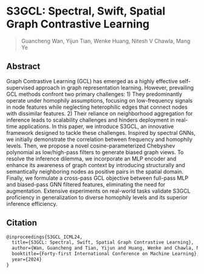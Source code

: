 # S3GCL: Spectral, Swift, Spatial Graph Contrastive Learning

>Guancheng Wan, Yijun Tian, Wenke Huang, Nitesh V Chawla, Mang Ye

## Abstract
Graph Contrastive Learning (GCL) has emerged as a highly effective self-supervised approach in graph representation learning. However, prevailing GCL methods confront two primary challenges: 1) They predominantly operate under homophily assumptions, focusing on low-frequency signals in node features while neglecting heterophilic edges that connect nodes with dissimilar features. 2) Their reliance on neighborhood aggregation for inference leads to scalability challenges and hinders deployment in real-time applications. In this paper, we introduce S3GCL,  an innovative framework designed to tackle these challenges. Inspired by spectral GNNs, we initially demonstrate the correlation between frequency and homophily levels. Then, we propose a novel cosine-parameterized Chebyshev polynomial as low/high-pass filters to generate biased graph views. To resolve the inference dilemma, we incorporate an MLP encoder and enhance its awareness of graph context by introducing structurally and semantically neighboring nodes as positive pairs in the spatial domain. Finally, we formulate a cross-pass GCL objective between full-pass MLP and biased-pass GNN filtered features, eliminating the need for augmentation. Extensive experiments on real-world tasks validate S3GCL proficiency in generalization to diverse homophily levels and its superior inference efficiency.


## Citation

``` latex
@inproceedings{S3GCL_ICML24,
  title={S3GCL: Spectral, Swift, Spatial Graph Contrastive Learning},
  author={Wan, Guancheng and Tian, Yijun and Huang, Wenke and Chawla, Nitesh V and Ye, Mang},
  booktitle={Forty-first International Conference on Machine Learning},
  year={2024}
}
```
